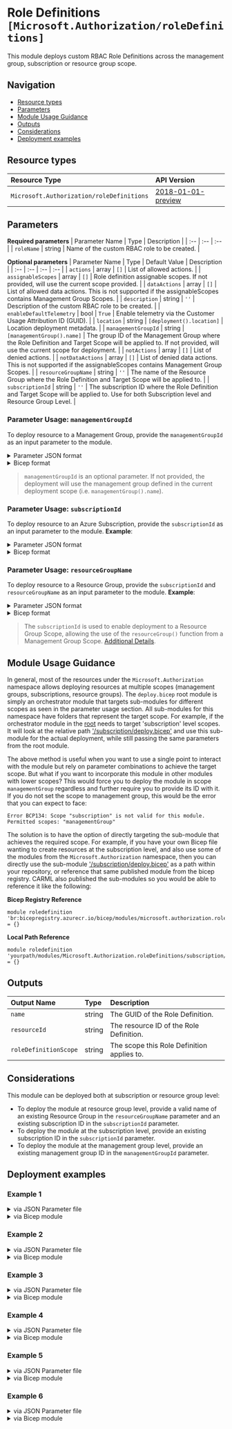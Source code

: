 # Role Definitions `[Microsoft.Authorization/roleDefinitions]`

This module deploys custom RBAC Role Definitions across the management group, subscription or resource group scope.

## Navigation

- [Resource types](#Resource-types)
- [Parameters](#Parameters)
- [Module Usage Guidance](#Module-Usage-Guidance)
- [Outputs](#Outputs)
- [Considerations](#Considerations)
- [Deployment examples](#Deployment-examples)

## Resource types

| Resource Type | API Version |
| :-- | :-- |
| `Microsoft.Authorization/roleDefinitions` | [2018-01-01-preview](https://docs.microsoft.com/en-us/azure/templates/Microsoft.Authorization/2018-01-01-preview/roleDefinitions) |

## Parameters

**Required parameters**
| Parameter Name | Type | Description |
| :-- | :-- | :-- |
| `roleName` | string | Name of the custom RBAC role to be created. |

**Optional parameters**
| Parameter Name | Type | Default Value | Description |
| :-- | :-- | :-- | :-- |
| `actions` | array | `[]` | List of allowed actions. |
| `assignableScopes` | array | `[]` | Role definition assignable scopes. If not provided, will use the current scope provided. |
| `dataActions` | array | `[]` | List of allowed data actions. This is not supported if the assignableScopes contains Management Group Scopes. |
| `description` | string | `''` | Description of the custom RBAC role to be created. |
| `enableDefaultTelemetry` | bool | `True` | Enable telemetry via the Customer Usage Attribution ID (GUID). |
| `location` | string | `[deployment().location]` | Location deployment metadata. |
| `managementGroupId` | string | `[managementGroup().name]` | The group ID of the Management Group where the Role Definition and Target Scope will be applied to. If not provided, will use the current scope for deployment. |
| `notActions` | array | `[]` | List of denied actions. |
| `notDataActions` | array | `[]` | List of denied data actions. This is not supported if the assignableScopes contains Management Group Scopes. |
| `resourceGroupName` | string | `''` | The name of the Resource Group where the Role Definition and Target Scope will be applied to. |
| `subscriptionId` | string | `''` | The subscription ID where the Role Definition and Target Scope will be applied to. Use for both Subscription level and Resource Group Level. |


### Parameter Usage: `managementGroupId`

To deploy resource to a Management Group, provide the `managementGroupId` as an input parameter to the module.

<details>

<summary>Parameter JSON format</summary>

```json
"managementGroupId": {
    "value": "contoso-group"
}
```

</details>


<details>

<summary>Bicep format</summary>

```bicep
managementGroupId: 'contoso-group'
```

</details>
<p>

> `managementGroupId` is an optional parameter. If not provided, the deployment will use the management group defined in the current deployment scope (i.e. `managementGroup().name`).

### Parameter Usage: `subscriptionId`

To deploy resource to an Azure Subscription, provide the `subscriptionId` as an input parameter to the module. **Example**:


<details>

<summary>Parameter JSON format</summary>

```json
"subscriptionId": {
    "value": "12345678-b049-471c-95af-123456789012"
}
```

</details>

<details>

<summary>Bicep format</summary>

```bicep
subscriptionId: '12345678-b049-471c-95af-123456789012'
```

</details>
<p>

### Parameter Usage: `resourceGroupName`

To deploy resource to a Resource Group, provide the `subscriptionId` and `resourceGroupName` as an input parameter to the module. **Example**:

<details>

<summary>Parameter JSON format</summary>

```json
"subscriptionId": {
    "value": "12345678-b049-471c-95af-123456789012"
},
"resourceGroupName": {
    "value": "target-resourceGroup"
}
```

</details>


<details>

<summary>Bicep format</summary>

```bicep
subscriptionId: '12345678-b049-471c-95af-123456789012'
resourceGroupName: 'target-resourceGroup'
```

</details>
<p>

> The `subscriptionId` is used to enable deployment to a Resource Group Scope, allowing the use of the `resourceGroup()` function from a Management Group Scope. [Additional Details](https://github.com/Azure/bicep/pull/1420).

## Module Usage Guidance

In general, most of the resources under the `Microsoft.Authorization` namespace allows deploying resources at multiple scopes (management groups, subscriptions, resource groups). The `deploy.bicep` root module is simply an orchestrator module that targets sub-modules for different scopes as seen in the parameter usage section. All sub-modules for this namespace have folders that represent the target scope. For example, if the orchestrator module in the [root](deploy.bicep) needs to target 'subscription' level scopes. It will look at the relative path ['/subscription/deploy.bicep'](./subscription/deploy.bicep) and use this sub-module for the actual deployment, while still passing the same parameters from the root module.

The above method is useful when you want to use a single point to interact with the module but rely on parameter combinations to achieve the target scope. But what if you want to incorporate this module in other modules with lower scopes? This would force you to deploy the module in scope `managementGroup` regardless and further require you to provide its ID with it. If you do not set the scope to management group, this would be the error that you can expect to face:

```bicep
Error BCP134: Scope "subscription" is not valid for this module. Permitted scopes: "managementGroup"
```

The solution is to have the option of directly targeting the sub-module that achieves the required scope. For example, if you have your own Bicep file wanting to create resources at the subscription level, and also use some of the modules from the `Microsoft.Authorization` namespace, then you can directly use the sub-module ['/subscription/deploy.bicep'](./subscription/deploy.bicep) as a path within your repository, or reference that same published module from the bicep registry. CARML also published the sub-modules so you would be able to reference it like the following:

**Bicep Registry Reference**
```bicep
module roledefinition 'br:bicepregistry.azurecr.io/bicep/modules/microsoft.authorization.roledefinitions.subscription:version' = {}
```
**Local Path Reference**
```bicep
module roledefinition 'yourpath/modules/Microsoft.Authorization.roleDefinitions/subscription/deploy.bicep' = {}
```

## Outputs

| Output Name | Type | Description |
| :-- | :-- | :-- |
| `name` | string | The GUID of the Role Definition. |
| `resourceId` | string | The resource ID of the Role Definition. |
| `roleDefinitionScope` | string | The scope this Role Definition applies to. |

## Considerations

This module can be deployed both at subscription or resource group level:

- To deploy the module at resource group level, provide a valid name of an existing Resource Group in the `resourceGroupName` parameter and an existing subscription ID in the `subscriptionId` parameter.
- To deploy the module at the subscription level, provide an existing subscription ID in the `subscriptionId` parameter.
- To deploy the module at the management group level, provide an existing management group ID in the `managementGroupId` parameter.

## Deployment examples

<h3>Example 1</h3>

<details>

<summary>via JSON Parameter file</summary>

```json
{
    "$schema": "https://schema.management.azure.com/schemas/2019-04-01/deploymentParameters.json#",
    "contentVersion": "1.0.0.0",
    "parameters": {
        "roleName": {
            "value": "<<namePrefix>>-az-testRole-mg-min"
        },
        "actions": {
            "value": [
                "Microsoft.Compute/galleries/read",
                "Microsoft.Compute/galleries/images/read"
            ]
        }
    }
}

```

</details>

<details>

<summary>via Bicep module</summary>

```bicep
module roleDefinitions './Microsoft.Authorization/roleDefinitions/deploy.bicep' = {
  name: '${uniqueString(deployment().name)}-roleDefinitions'
  params: {
    roleName: '<<namePrefix>>-az-testRole-mg-min'
    actions: [
      'Microsoft.Compute/galleries/read'
      'Microsoft.Compute/galleries/images/read'
    ]
  }
```

</details>
<p>

<h3>Example 2</h3>

<details>

<summary>via JSON Parameter file</summary>

```json
{
    "$schema": "https://schema.management.azure.com/schemas/2019-04-01/deploymentParameters.json#",
    "contentVersion": "1.0.0.0",
    "parameters": {
        "roleName": {
            "value": "<<namePrefix>>-az-testRole-mg"
        },
        "description": {
            "value": "Test Custom Role Definition Standard (management group scope)"
        },
        "actions": {
            "value": [
                "Microsoft.Compute/galleries/*",
                "Microsoft.Network/virtualNetworks/read"
            ]
        },
        "notActions": {
            "value": [
                "Microsoft.Compute/images/write",
                "Microsoft.Compute/images/delete",
                "Microsoft.Network/virtualNetworks/subnets/join/action"
            ]
        },
        "dataActions": {
            "value": [
                "Microsoft.Storage/storageAccounts/blobServices/*/read"
            ]
        },
        "notDataActions": {
            "value": [
                "Microsoft.Storage/storageAccounts/blobServices/containers/blobs/read"
            ]
        },
        "assignableScopes": {
            "value": [
                "/providers/Microsoft.Management/managementGroups/<<managementGroupId>>"
            ]
        },
        "managementGroupId": {
            "value": "<<managementGroupId>>"
        }
    }
}

```

</details>

<details>

<summary>via Bicep module</summary>

```bicep
module roleDefinitions './Microsoft.Authorization/roleDefinitions/deploy.bicep' = {
  name: '${uniqueString(deployment().name)}-roleDefinitions'
  params: {
    roleName: '<<namePrefix>>-az-testRole-mg'
    description: 'Test Custom Role Definition Standard (management group scope)'
    actions: [
      'Microsoft.Compute/galleries/*'
      'Microsoft.Network/virtualNetworks/read'
    ]
    notActions: [
      'Microsoft.Compute/images/write'
      'Microsoft.Compute/images/delete'
      'Microsoft.Network/virtualNetworks/subnets/join/action'
    ]
    dataActions: [
      'Microsoft.Storage/storageAccounts/blobServices/*/read'
    ]
    notDataActions: [
      'Microsoft.Storage/storageAccounts/blobServices/containers/blobs/read'
    ]
    assignableScopes: [
      '/providers/Microsoft.Management/managementGroups/<<managementGroupId>>'
    ]
    managementGroupId: '<<managementGroupId>>'
  }
```

</details>
<p>

<h3>Example 3</h3>

<details>

<summary>via JSON Parameter file</summary>

```json
{
    "$schema": "https://schema.management.azure.com/schemas/2019-04-01/deploymentParameters.json#",
    "contentVersion": "1.0.0.0",
    "parameters": {
        "roleName": {
            "value": "<<namePrefix>>-az-testRole-rg-min"
        },
        "actions": {
            "value": [
                "Microsoft.Compute/galleries/read",
                "Microsoft.Compute/galleries/images/read"
            ]
        },
        "subscriptionId": {
            "value": "<<subscriptionId>>"
        },
        "resourceGroupName": {
            "value": "<<resourceGroupName>>"
        }
    }
}

```

</details>

<details>

<summary>via Bicep module</summary>

```bicep
module roleDefinitions './Microsoft.Authorization/roleDefinitions/deploy.bicep' = {
  name: '${uniqueString(deployment().name)}-roleDefinitions'
  params: {
    roleName: '<<namePrefix>>-az-testRole-rg-min'
    actions: [
      'Microsoft.Compute/galleries/read'
      'Microsoft.Compute/galleries/images/read'
    ]
    subscriptionId: '<<subscriptionId>>'
    resourceGroupName: '<<resourceGroupName>>'
  }
```

</details>
<p>

<h3>Example 4</h3>

<details>

<summary>via JSON Parameter file</summary>

```json
{
    "$schema": "https://schema.management.azure.com/schemas/2019-04-01/deploymentParameters.json#",
    "contentVersion": "1.0.0.0",
    "parameters": {
        "roleName": {
            "value": "<<namePrefix>>-az-testRole-rg"
        },
        "description": {
            "value": "Test Custom Role Definition Standard (resource group scope)"
        },
        "actions": {
            "value": [
                "Microsoft.Compute/galleries/*",
                "Microsoft.Network/virtualNetworks/read"
            ]
        },
        "notActions": {
            "value": [
                "Microsoft.Compute/images/write",
                "Microsoft.Compute/images/delete",
                "Microsoft.Network/virtualNetworks/subnets/join/action"
            ]
        },
        "dataActions": {
            "value": [
                "Microsoft.Storage/storageAccounts/blobServices/*/read"
            ]
        },
        "notDataActions": {
            "value": [
                "Microsoft.Storage/storageAccounts/blobServices/containers/blobs/read"
            ]
        },
        "assignableScopes": {
            "value": [
                "/subscriptions/<<subscriptionId>>/resourceGroups/<<resourceGroupName>>"
            ]
        },
        "subscriptionId": {
            "value": "<<subscriptionId>>"
        },
        "resourceGroupName": {
            "value": "<<resourceGroupName>>"
        }
    }
}

```

</details>

<details>

<summary>via Bicep module</summary>

```bicep
module roleDefinitions './Microsoft.Authorization/roleDefinitions/deploy.bicep' = {
  name: '${uniqueString(deployment().name)}-roleDefinitions'
  params: {
    roleName: '<<namePrefix>>-az-testRole-rg'
    description: 'Test Custom Role Definition Standard (resource group scope)'
    actions: [
      'Microsoft.Compute/galleries/*'
      'Microsoft.Network/virtualNetworks/read'
    ]
    notActions: [
      'Microsoft.Compute/images/write'
      'Microsoft.Compute/images/delete'
      'Microsoft.Network/virtualNetworks/subnets/join/action'
    ]
    dataActions: [
      'Microsoft.Storage/storageAccounts/blobServices/*/read'
    ]
    notDataActions: [
      'Microsoft.Storage/storageAccounts/blobServices/containers/blobs/read'
    ]
    assignableScopes: [
      '/subscriptions/<<subscriptionId>>/resourceGroups/<<resourceGroupName>>'
    ]
    subscriptionId: '<<subscriptionId>>'
    resourceGroupName: '<<resourceGroupName>>'
  }
```

</details>
<p>

<h3>Example 5</h3>

<details>

<summary>via JSON Parameter file</summary>

```json
{
    "$schema": "https://schema.management.azure.com/schemas/2019-04-01/deploymentParameters.json#",
    "contentVersion": "1.0.0.0",
    "parameters": {
        "roleName": {
            "value": "<<namePrefix>>-az-testRole-sub-min"
        },
        "actions": {
            "value": [
                "Microsoft.Compute/galleries/read",
                "Microsoft.Compute/galleries/images/read"
            ]
        },
        "subscriptionId": {
            "value": "<<subscriptionId>>"
        }
    }
}

```

</details>

<details>

<summary>via Bicep module</summary>

```bicep
module roleDefinitions './Microsoft.Authorization/roleDefinitions/deploy.bicep' = {
  name: '${uniqueString(deployment().name)}-roleDefinitions'
  params: {
    roleName: '<<namePrefix>>-az-testRole-sub-min'
    actions: [
      'Microsoft.Compute/galleries/read'
      'Microsoft.Compute/galleries/images/read'
    ]
    subscriptionId: '<<subscriptionId>>'
  }
```

</details>
<p>

<h3>Example 6</h3>

<details>

<summary>via JSON Parameter file</summary>

```json
{
    "$schema": "https://schema.management.azure.com/schemas/2019-04-01/deploymentParameters.json#",
    "contentVersion": "1.0.0.0",
    "parameters": {
        "roleName": {
            "value": "<<namePrefix>>-az-testRole-sub"
        },
        "description": {
            "value": "Test Custom Role Definition Standard (subscription scope)"
        },
        "actions": {
            "value": [
                "Microsoft.Compute/galleries/*",
                "Microsoft.Network/virtualNetworks/read"
            ]
        },
        "notActions": {
            "value": [
                "Microsoft.Compute/images/write",
                "Microsoft.Compute/images/delete",
                "Microsoft.Network/virtualNetworks/subnets/join/action"
            ]
        },
        "dataActions": {
            "value": [
                "Microsoft.Storage/storageAccounts/blobServices/*/read"
            ]
        },
        "notDataActions": {
            "value": [
                "Microsoft.Storage/storageAccounts/blobServices/containers/blobs/read"
            ]
        },
        "assignableScopes": {
            "value": [
                "/subscriptions/<<subscriptionId>>"
            ]
        },
        "subscriptionId": {
            "value": "<<subscriptionId>>"
        }
    }
}

```

</details>

<details>

<summary>via Bicep module</summary>

```bicep
module roleDefinitions './Microsoft.Authorization/roleDefinitions/deploy.bicep' = {
  name: '${uniqueString(deployment().name)}-roleDefinitions'
  params: {
    roleName: '<<namePrefix>>-az-testRole-sub'
    description: 'Test Custom Role Definition Standard (subscription scope)'
    actions: [
      'Microsoft.Compute/galleries/*'
      'Microsoft.Network/virtualNetworks/read'
    ]
    notActions: [
      'Microsoft.Compute/images/write'
      'Microsoft.Compute/images/delete'
      'Microsoft.Network/virtualNetworks/subnets/join/action'
    ]
    dataActions: [
      'Microsoft.Storage/storageAccounts/blobServices/*/read'
    ]
    notDataActions: [
      'Microsoft.Storage/storageAccounts/blobServices/containers/blobs/read'
    ]
    assignableScopes: [
      '/subscriptions/<<subscriptionId>>'
    ]
    subscriptionId: '<<subscriptionId>>'
  }
```

</details>
<p>
